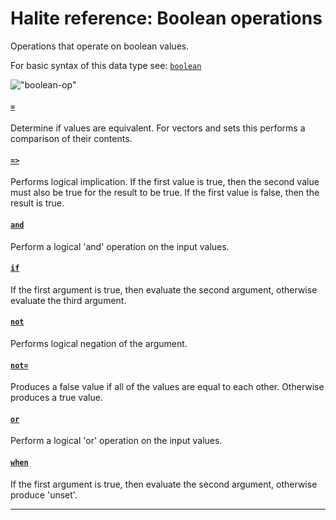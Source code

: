 <!---
  This markdown file was generated. Do not edit.
  -->

# Halite reference: Boolean operations

Operations that operate on boolean values.

For basic syntax of this data type see: [`boolean`](halite_basic-syntax-reference.md#boolean)

!["boolean-op"](./halite-bnf-diagrams/boolean-op.svg)

#### [`=`](halite_full-reference.md#_E)

Determine if values are equivalent. For vectors and sets this performs a comparison of their contents.

#### [`=>`](halite_full-reference.md#_E_G)

Performs logical implication. If the first value is true, then the second value must also be true for the result to be true. If the first value is false, then the result is true.

#### [`and`](halite_full-reference.md#and)

Perform a logical 'and' operation on the input values.

#### [`if`](halite_full-reference.md#if)

If the first argument is true, then evaluate the second argument, otherwise evaluate the third argument.

#### [`not`](halite_full-reference.md#not)

Performs logical negation of the argument.

#### [`not=`](halite_full-reference.md#not_E)

Produces a false value if all of the values are equal to each other. Otherwise produces a true value.

#### [`or`](halite_full-reference.md#or)

Perform a logical 'or' operation on the input values.

#### [`when`](halite_full-reference.md#when)

If the first argument is true, then evaluate the second argument, otherwise produce 'unset'.

---
